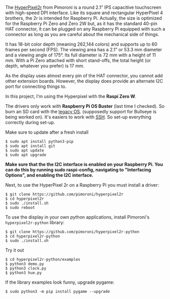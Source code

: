The [HyperPixel2r](https://www.elektor.com/hyperpixel-2-1-round-hi-res-display-for-raspberry-pi) from Pimoroni is a round 2.1” IPS capacitive touchscreen with high-speed DPI interface. Like its square and rectangular HyperPixel 4 brothers, the 2r is intended for Raspberry Pi. Actually, the size is optimized for the Raspberry Pi Zero and Zero 2W but, as it has the standard 40-pin HAT connector, it can be plugged on any Raspberry Pi equipped with such a connector as long as you are careful about the mechanical side of things.

It has 18-bit color depth (meaning 262,144 colors) and supports up to 60 frames per second (FPS). The viewing area has a 2.1” or 53.3 mm diameter and a viewing angle of 175°. Its full diameter is 72 mm with a height of 11 mm. With a Pi Zero attached with short stand-offs, the total height (or depth, whatever you prefer) is 17 mm.

As the display uses almost every pin of the HAT connector, you cannot add other extension boards. However, the display does provide an alternate I2C port for connecting things to.

In this project, I'm using the Hyperpixel with the **Raspi Zero W**.

The drivers only work with **Raspberry Pi OS Buster** (last time I checked). So burn an SD card with the [legacy OS](https://downloads.raspberrypi.com/raspios_lite_armhf/images/raspios_lite_armhf-2021-05-28/). (supposedly support for Bullseye is being worked on).
It's easiers to work with [SSH](https://www.raspberrypi.com/documentation/computers/remote-access.html#introduction-to-remote-access). So set-up everything correctly during set-up.

Make sure to update after a fresh install
```
$ sudo apt install python3-pip
$ sudo apt install git
$ sudo apt update
$ sudo apt upgrade
```
**Make sure that the the I2C interface is enabled on your Raspberry Pi. You can do this by running sudo raspi-config, navigating to "Interfacing Options", and enabling the I2C interface.**

Next, to use the HyperPixel 2r on a Raspberry Pi you must install a driver: 
```
$ git clone https://github.com/pimoroni/hyperpixel2r
$ cd hyperpixel2r
$ sudo ./install.sh
$ sudo reboot
```
To use the display in your own python applications, install Pimoroni's ```hyperpixel2r-python``` library:
```
$ git clone https://github.com/pimoroni/hyperpixel2r-python
$ cd hyperpixel2r-python
$ sudo ./install.sh
```

Try it out
```
$ cd hyperpixel2r-python/examples
$ python3 demo.py
$ python3 clock.py
$ python3 hue.py
```
If the library examples look funny, upgrade pygame:
```
$ sudo python3 -m pip install pygame --upgrade
```
